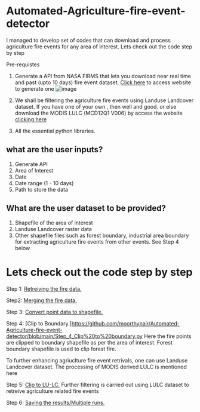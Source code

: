 # Automated-Agriculture-fire-event-detector
I managed to develop set of codes that can download and process agriculture fire events for any area of interest. Lets check out the code step by step

Pre-requistes
1. Generate a API from NASA FIRMS that lets you download near real time and past (upto 10 days) fire event dataset. [Click here](https://firms.modaps.eosdis.nasa.gov/api/area/) to access website to generate one
![image](https://user-images.githubusercontent.com/83420459/201974345-2780ca02-5577-4e28-aea3-4e09582b02bb.png)

2. We shall be filtering the agriculture fire events using Landuse Landcover dataset. If you have one of your own , then well and good. or else download the MODIS LULC (MCD12Q1 V006) by access the website [clicking here](https://lpdaac.usgs.gov/products/mcd12q1v006/)
3. All the essential python libraries. 

## what are the user inputs?
1. Generate API
2. Area of Interest
3. Date
4. Date range (1 - 10 days)
5. Path to store the data

## What are the user dataset to be provided?
1. Shapefile of the area of interest
2. Landuse Landcover raster data
3. Other shapefile files such as forest boundary, industrial area boundary for extracting agriculture fire events from other events. See Step 4 below 

# Lets check out the code step by step
Step 1: [Retreiving the fire data.](https://github.com/moorthynair/Automated-Agriculture-fire-event-detector/blob/main/Step_1_Retreivng%20the%20fire%20data.py) 

Step2: [Merging the fire data.](https://github.com/moorthynair/Automated-Agriculture-fire-event-detector/blob/main/Step_2_merging%20of%20data.py) 

Step 3: [Convert point data to shapefile.](https://github.com/moorthynair/Automated-Agriculture-fire-event-detector/blob/main/Step_3_Convert%20fire%20data%20point%20to%20shapefile.py) 

Step 4: [Clip to Boundary.]https://github.com/moorthynair/Automated-Agriculture-fire-event-detector/blob/main/Step_4_Clip%20to%20boundary.py Here the fire points are clipped to boundary shapefile as per the area of interest. Forest boundary shapefile is used to clip forest fire. 


To further enhancing agriuclture fire event retrivals, one can use Landuse Landcover dataset. The processing of MODIS derived LULC is mentioned here


Step 5: [Clip to LU-LC.](https://github.com/moorthynair/Automated-Agriculture-fire-event-detector/blob/main/LU_LC%20Retreivals.py) Further filtering is carried out using LULC dataset to retreive agriculture related fire events

Step 6: [Saving the results/Multiple runs.](https://github.com/moorthynair/Automated-Agriculture-fire-event-detector/blob/main/LU_LC%20Retreivals.py) 
